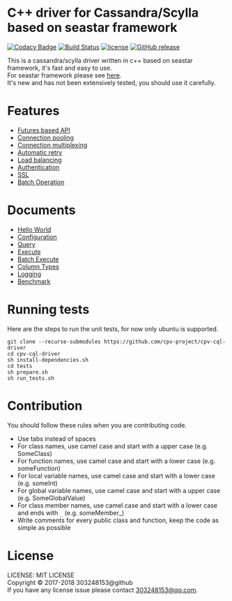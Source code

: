 # C++ driver for Cassandra/Scylla based on seastar framework

[![Codacy Badge](https://api.codacy.com/project/badge/Grade/ef5c262ba1674ccc9427630a09d4681a)](https://www.codacy.com/app/303248153/cpv-cql-driver?utm_source=github.com&amp;utm_medium=referral&amp;utm_content=cpv-project/cpv-cql-driver&amp;utm_campaign=Badge_Grade)
[![Build Status](https://travis-ci.org/cpv-project/cpv-cql-driver.svg?branch=master)](https://travis-ci.org/cpv-project/cpv-cql-driver)
[![license](https://img.shields.io/github/license/cpv-project/cpv-manage-scripts.svg)]() 
[![GitHub release](https://img.shields.io/github/release/cpv-project/cpv-cql-driver.svg)]()

This is a cassandra/scylla driver written in c++ based on seastar framework, it's fast and easy to use.<br/>
For seastar framework please see [here](https://github.com/scylladb/seastar).<br/>
It's new and has not been extensively tested, you should use it carefully.<br/>

# Features

- [Futures based API](TODO)
- [Connection pooling](./docs/Configuration.md#setminpoolsizestdsize_t)
- [Connection multiplexing](./docs/Configuration.md#setmaxstreamsstdsize_t)
- [Automatic retry](TODO)
- [Load balancing](./docs/Configuration.md#nodecollection)
- [Authentication](./docs/Configuration.md#setpasswordauthenticationstdstring-stdstring)
- [SSL](./docs/Configuration.md#setusesslbool)
- [Batch Operation](TODO)

# Documents

- [Hello World](./docs/HelloWorld.md)
- [Configuration](./docs/Configuration.md)
- [Query](./docs/Query.md)
- [Execute](./docs/Execute.md)
- [Batch Execute](./docs/BatchExecute.md)
- [Column Types](./docs/ColumnTypes.md)
- [Logging](./docs/Logging.md)
- [Benchmark](./docs/Benchmark.md)

# Running tests

Here are the steps to run the unit tests, for now only ubuntu is supported.

``` text
git clone --recurse-submodules https://github.com/cpv-project/cpv-cql-driver
cd cpv-cql-driver
sh install-dependencies.sh
cd tests
sh prepare.sh
sh run_tests.sh
```

# Contribution

You should follow these rules when you are contributing code.

- Use tabs instead of spaces
- For class names, use camel case and start with a upper case (e.g. SomeClass)
- For function names, use camel case and start with a lower case (e.g. someFunction)
- For local variable names, use camel case and start with a lower case (e.g. someInt)
- For global variable names, use camel case and start with a upper case (e.g. SomeGlobalValue)
- For class member names, use camel case and start with a lower case and ends with `_` (e.g. someMember_)
- Write comments for every public class and function, keep the code as simple as possible

# License

LICENSE: MIT LICENSE<br/>
Copyright © 2017-2018 303248153@github<br/>
If you have any license issue please contact 303248153@qq.com.

